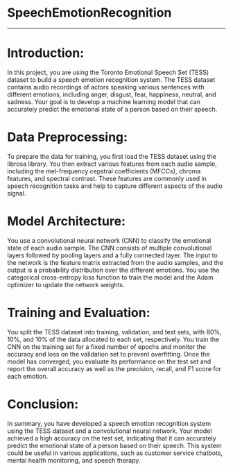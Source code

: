 # SpeechEmotionRecognition
_________________________________________________________________________________

# Introduction:
In this project, you are using the Toronto Emotional Speech Set (TESS) dataset to build a speech emotion recognition system. The TESS dataset contains audio recordings of actors speaking various sentences with different emotions, including anger, disgust, fear, happiness, neutral, and sadness. Your goal is to develop a machine learning model that can accurately predict the emotional state of a person based on their speech.


# Data Preprocessing:
To prepare the data for training, you first load the TESS dataset using the librosa library. You then extract various features from each audio sample, including the mel-frequency cepstral coefficients (MFCCs), chroma features, and spectral contrast. These features are commonly used in speech recognition tasks and help to capture different aspects of the audio signal.


# Model Architecture:
You use a convolutional neural network (CNN) to classify the emotional state of each audio sample. The CNN consists of multiple convolutional layers followed by pooling layers and a fully connected layer. The input to the network is the feature matrix extracted from the audio samples, and the output is a probability distribution over the different emotions. You use the categorical cross-entropy loss function to train the model and the Adam optimizer to update the network weights.


# Training and Evaluation:
You split the TESS dataset into training, validation, and test sets, with 80%, 10%, and 10% of the data allocated to each set, respectively. You train the CNN on the training set for a fixed number of epochs and monitor the accuracy and loss on the validation set to prevent overfitting. Once the model has converged, you evaluate its performance on the test set and report the overall accuracy as well as the precision, recall, and F1 score for each emotion.


# Conclusion:
In summary, you have developed a speech emotion recognition system using the TESS dataset and a convolutional neural network. Your model achieved a high accuracy on the test set, indicating that it can accurately predict the emotional state of a person based on their speech. This system could be useful in various applications, such as customer service chatbots, mental health monitoring, and speech therapy.

